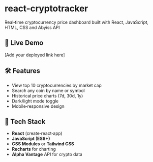 # react-cryptotracker
Real‑time cryptocurrency price dashboard built with React, JavaScript, HTML, CSS and Abyiss API

## 🚀 Live Demo

[Add your deployed link here]

## 🛠️ Features

- View top 10 cryptocurrencies by market cap  
- Search any coin by name or symbol  
- Historical price charts (7d, 30d, 1y)  
- Dark/light mode toggle  
- Mobile‑responsive design

## 🧰 Tech Stack

- **React** (create‑react‑app)  
- **JavaScript (ES6+)**  
- **CSS Modules** or **Tailwind CSS**  
- **Recharts** for charting  
- **Alpha Vantage** API for crypto data  
